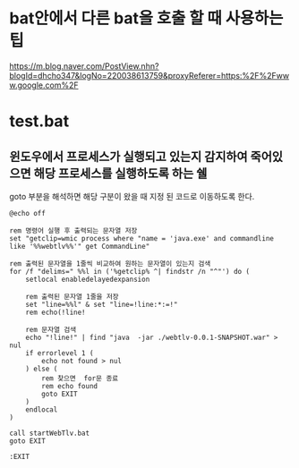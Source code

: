 # bat안에서 다른 bat을 호출 할 때 사용하는 팁
https://m.blog.naver.com/PostView.nhn?blogId=dhcho347&logNo=220038613759&proxyReferer=https:%2F%2Fwww.google.com%2F

# test.bat
## 윈도우에서 프로세스가 실행되고 있는지 감지하여 죽어있으면 해당 프로세스를 실행하도록 하는 쉘 
 goto 부분을 해석하면 해당 구분이 왔을 때 지정 된 코드로 이동하도록 한다.
```
@echo off

rem 명령어 실행 후 출력되는 문자열 저장
set "getclip=wmic process where "name = 'java.exe' and commandline like '%%webtlv%%'" get CommandLine"

rem 출력된 문자열을 1줄씩 비교하여 원하는 문자열이 있는지 검색
for /f "delims=" %%l in ('%getclip% ^| findstr /n "^"') do (
	setlocal enabledelayedexpansion

	rem 출력된 문자열 1줄을 저장
	set "line=%%l" & set "line=!line:*:=!"
	rem echo(!line!
	
	rem 문자열 검색
	echo "!line!" | find "java  -jar ./webtlv-0.0.1-SNAPSHOT.war" > nul
	if errorlevel 1 (
		echo not found > nul
	) else (
		rem 찾으면  for문 종료
		rem echo found
		goto EXIT
	)
	endlocal
)

call startWebTlv.bat
goto EXIT

:EXIT
```
